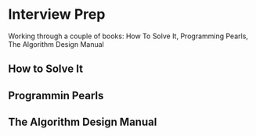 # Interview Prep
Working through a couple of books: How To Solve It, Programming Pearls, The Algorithm Design Manual

## How to Solve It

## Programmin Pearls

## The Algorithm Design Manual

